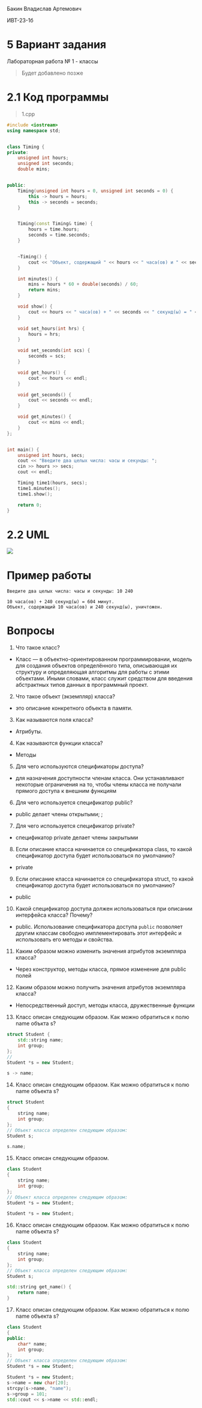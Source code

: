 Бакин Владислав Артемович

ИВТ-23-1б

# 5 Вариант задания

Лабораторная работа № 1 - классы

> Будет добавлено позже

# 2.1 Код программы

> 1.cpp
```cpp
#include <iostream>
using namespace std;


class Timing {
private:
    unsigned int hours;
    unsigned int seconds;
    double mins;


public:
    Timing(unsigned int hours = 0, unsigned int seconds = 0) {
        this -> hours = hours;
        this -> seconds = seconds;
    }


    Timing(const Timing& time) {
        hours = time.hours;
        seconds = time.seconds;
    }


    ~Timing() {
        cout << "Объект, содержащий " << hours << " часа(ов) и " << seconds << " секунд(ы), уничтожен.\n";
    }

    int minutes() {
        mins = hours * 60 + double(seconds) / 60;
        return mins;
    }

    void show() {
        cout << hours << " часа(ов) + " << seconds << " секунд(ы) = " << mins << " минут.\n";
    }

    void set_hours(int hrs) {
        hours = hrs;
    }

    void set_seconds(int scs) {
        seconds = scs;
    }

    void get_hours() {
        cout << hours << endl;
    }

    void get_seconds() {
        cout << seconds << endl;
    }

    void get_minutes() {
        cout << mins << endl;
    }
};


int main() {
    unsigned int hours, secs;
    cout << "Введите два целых числа: часы и секунды: ";
    cin >> hours >> secs;
    cout << endl;

    Timing time1(hours, secs);
    time1.minutes();
    time1.show();

    return 0;
}
```

# 2.2 UML

<image src="1.png">

# Пример работы

```
Введите два целых числа: часы и секунды: 10 240

10 часа(ов) + 240 секунд(ы) = 604 минут.
Объект, содержащий 10 часа(ов) и 240 секунд(ы), уничтожен.
```

# Вопросы

1. Что такое класс? 

- Класс — в объектно-ориентированном программировании, модель для создания объектов определённого типа, описывающая их структуру и определяющая алгоритмы для работы с этими объектами. Иными словами, класс служит средством для введения абстрактных типов данных в программный проект.

2. Что такое объект (экземпляр) класса?

- это описание конкретного объекта в памяти.

3. Как называются поля класса?

- Атрибуты.

4. Как называются функции класса?

- Методы

5. Для чего используются спецификаторы доступа?

- для назначения доступности членам класса. Они устанавливают некоторые ограничения на то, чтобы члены класса не получали прямого доступа к внешним функциям

6. Для чего используется спецификатор public?

- public делает члены открытыми; ; 

7. Для чего используется спецификатор private?

- спецификатор private делает члены закрытыми

8. Если описание класса начинается со спецификатора class, то какой спецификатор доступа будет использоваться по умолчанию?

- private

9. Если описание класса начинается со спецификатора struct, то какой спецификатор доступа будет использоваться по умолчанию?

- public

10. Какой спецификатор доступа должен использоваться при описании интерфейса класса? Почему?

- public. Использование спецификатора доступа `public` позволяет другим классам свободно имплементировать этот интерфейс и использовать его методы и свойства.

11. Каким образом можно изменить значения атрибутов экземпляра класса?

- Через конструктор, методы класса, прямое изменение для public полей

12. Каким образом можно получить значения атрибутов экземпляра класса?

- Непосредственный доступ, методы класса, дружественные функции

13. Класс описан следующим образом. Как можно обратиться к полю name объкта s?
```cpp
struct Student {
    std::string name;
    int group;
};
//
Student *s = new Student;
```

```cpp
s -> name;
```

14. Класс описан следующим образом. Как можно обратиться к полю name объекта s?

```cpp
struct Student
{
	string name;
	int group;
};
// Объект класса определен следующим образом:
Student s;
```

```cpp
s.name;
```

15. Класс описан следующим образом.
```cpp
class Student
{
	string name;
	int group;
};
// Объект класса определен следующим образом:
Student *s = new Student;
```

```cpp
Student *s = new Student;
```

16. Класс описан следующим образом. Как можно обратиться к полю name объекта s?
```cpp
class Student
{
	string name;
	int group;
};
// Объект класса определен следующим образом:
Student s;
```

```cpp
std::string get_name() {
    return name;
}
```

17. Класс описан следующим образом. Как можно обратиться к полю name объекта s?
```cpp
class Student
{
public:
	char* name;
	int group;
};
// Объект класса определен следующим образом:
Student *s = new Student;
```

```cpp
Student *s = new Student;
s->name = new char[20];
strcpy(s->name, "name");
s->group = 101;
std::cout << s->name << std::endl;
```